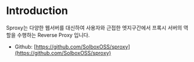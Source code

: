 # Introduction

Sproxy는 다양한 웹서버를 대신하여 사용자와 근접한 엣지구간에서 프록시 서버의 역할을 수행하는 Reverse Proxy 입니다.

* Github: [https://github.com/SolboxOSS/sproxy](https://github.com/SolboxOSS/sproxy)
